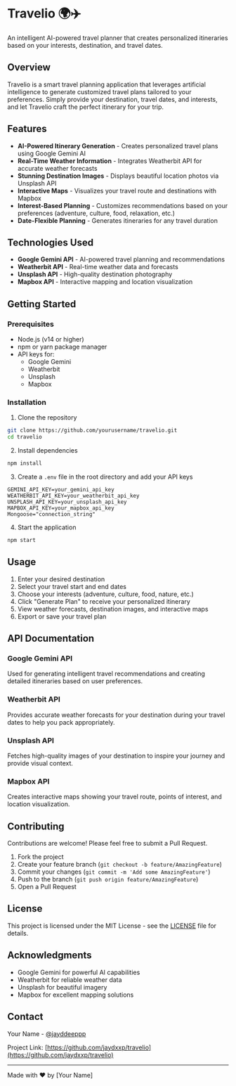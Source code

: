 # Travelio 🌍✈️

An intelligent AI-powered travel planner that creates personalized itineraries based on your interests, destination, and travel dates.

## Overview

Travelio is a smart travel planning application that leverages artificial intelligence to generate customized travel plans tailored to your preferences. Simply provide your destination, travel dates, and interests, and let Travelio craft the perfect itinerary for your trip.

## Features

- **AI-Powered Itinerary Generation** - Creates personalized travel plans using Google Gemini AI
- **Real-Time Weather Information** - Integrates Weatherbit API for accurate weather forecasts
- **Stunning Destination Images** - Displays beautiful location photos via Unsplash API
- **Interactive Maps** - Visualizes your travel route and destinations with Mapbox
- **Interest-Based Planning** - Customizes recommendations based on your preferences (adventure, culture, food, relaxation, etc.)
- **Date-Flexible Planning** - Generates itineraries for any travel duration

## Technologies Used

- **Google Gemini API** - AI-powered travel planning and recommendations
- **Weatherbit API** - Real-time weather data and forecasts
- **Unsplash API** - High-quality destination photography
- **Mapbox API** - Interactive mapping and location visualization

## Getting Started

### Prerequisites

- Node.js (v14 or higher)
- npm or yarn package manager
- API keys for:
  - Google Gemini
  - Weatherbit
  - Unsplash
  - Mapbox

### Installation

1. Clone the repository
```bash
git clone https://github.com/yourusername/travelio.git
cd travelio
```

2. Install dependencies
```bash
npm install
```

3. Create a `.env` file in the root directory and add your API keys
```env
GEMINI_API_KEY=your_gemini_api_key
WEATHERBIT_API_KEY=your_weatherbit_api_key
UNSPLASH_API_KEY=your_unsplash_api_key
MAPBOX_API_KEY=your_mapbox_api_key
Mongoose="connection_string"
```

4. Start the application
```bash
npm start
```

## Usage

1. Enter your desired destination
2. Select your travel start and end dates
3. Choose your interests (adventure, culture, food, nature, etc.)
4. Click "Generate Plan" to receive your personalized itinerary
5. View weather forecasts, destination images, and interactive maps
6. Export or save your travel plan

## API Documentation

### Google Gemini API
Used for generating intelligent travel recommendations and creating detailed itineraries based on user preferences.

### Weatherbit API
Provides accurate weather forecasts for your destination during your travel dates to help you pack appropriately.

### Unsplash API
Fetches high-quality images of your destination to inspire your journey and provide visual context.

### Mapbox API
Creates interactive maps showing your travel route, points of interest, and location visualization.

## Contributing

Contributions are welcome! Please feel free to submit a Pull Request.

1. Fork the project
2. Create your feature branch (`git checkout -b feature/AmazingFeature`)
3. Commit your changes (`git commit -m 'Add some AmazingFeature'`)
4. Push to the branch (`git push origin feature/AmazingFeature`)
5. Open a Pull Request

## License

This project is licensed under the MIT License - see the [LICENSE](LICENSE) file for details.

## Acknowledgments

- Google Gemini for powerful AI capabilities
- Weatherbit for reliable weather data
- Unsplash for beautiful imagery
- Mapbox for excellent mapping solutions

## Contact

Your Name - [@jayddeeppp](https://twitter.com/jayddeeppp) 

Project Link: [https://github.com/jaydxxp/travelio](https://github.com/jaydxxp/travelio)

---

Made with ❤️ by [Your Name]